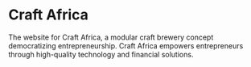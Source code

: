 # Craft Africa
The website for Craft Africa, a modular craft brewery concept democratizing entrepreneurship. Craft Africa empowers entrepreneurs through high-quality technology and financial solutions.
